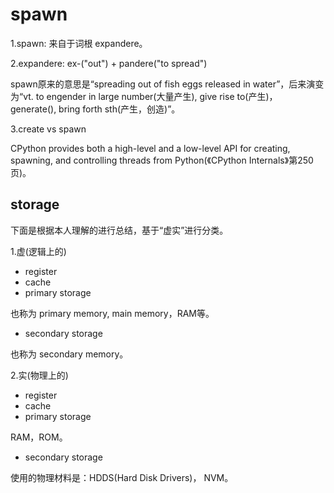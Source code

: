 # spawn

1.spawn: 来自于词根 expandere。

2.expandere: ex-("out") + pandere("to spread")

spawn原来的意思是“spreading out of fish eggs released in water”，后来演变为“vt. to engender in large number(大量产生), give rise to(产生)， generate(), bring forth sth(产生，创造)”。

3.create vs spawn

CPython provides both a high-level and a low-level API for creating, spawning, and controlling threads from Python(《CPython Internals》第250页)。

## storage

下面是根据本人理解的进行总结，基于“虚实”进行分类。

1.虚(逻辑上的)

- register
- cache
- primary storage

也称为 primary memory, main memory，RAM等。

- secondary storage

也称为 secondary memory。

2.实(物理上的)

- register
- cache
- primary storage

RAM，ROM。

- secondary storage

使用的物理材料是：HDDS(Hard Disk Drivers)， NVM。